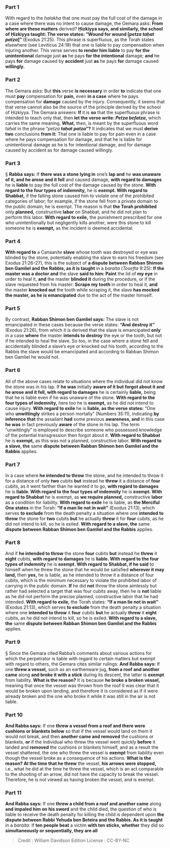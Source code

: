 
### Part 1
With regard to the <i>halakha</i> that one must pay the full cost of the damage in a case where there was no intent to cause damage, the Gemara asks: <b>From where are these matters</b> derived? <b>Ḥizkiyya says, and similarly, the school of Ḥizkiyya taught: The verse states: “Wound for wound [<i>petza taḥat patza</i>]”</b> (Exodus 21:25). This phrase is superfluous, as the Torah states elsewhere (see Leviticus 24:19) that one is liable to pay compensation when injuring another. This verse serves <b>to render him liable</b> to pay <b>for the unintentional</b> damage just <b>as</b> he pays <b>for the intentional</b> damage; <b>and</b> he pays <b>for</b> damage caused by <b>accident</b> just <b>as</b> he pays <b>for</b> damage caused <b>willingly.</b>

### Part 2
The Gemara asks: But <b>this</b> verse <b>is necessary</b> in order <b>to</b> indicate that one must <b>pay</b> compensation for <b>pain,</b> even <b>in a case</b> where he pays compensation for <b>damage</b> caused by the injury. Consequently, it seems that that verse cannot also be the source of the principle derived by the school of Ḥizkiyya. The Gemara answers: <b>If</b> it is <b>so</b> that the superfluous phrase is intended to teach only that, then <b>let the verse write: <i>Petza befatza</i>,</b> which carries the same meaning. <b>What,</b> then, is meant by the superfluous word <i>taḥat</i> in the phrase “<i>petza <b>taḥat patza</b></i><b>”?</b> It indicates that we must <b>derive two</b> conclusions <b>from it:</b> That one is liable to pay for pain even in a case where he pays compensation for damage, and that he is liable for unintentional damage as he is for intentional damage, and for damage caused by accident as for damage caused willingly.

### Part 3
§ <b>Rabba says:</b> If <b>there was a stone lying in</b> one’s <b>lap and</b> he <b>was unaware of it, and he arose and it fell</b> and caused damage, <b>with regard to damages</b> he is <b>liable</b> to pay the full cost of the damage caused by the stone. <b>With regard to the four types of indemnity,</b> he is <b>exempt. With regard to Shabbat,</b> if the falling stone caused him to violate one of the prohibited categories of labor; for example, if the stone fell from a private domain to the public domain, he is exempt. The reason is that <b>the Torah prohibited</b> only <b>planned,</b> constructive <b>labor</b> on Shabbat, and he did not plan to perform this labor. <b>With regard to exile,</b> the punishment prescribed for one who unintentionally but negligently kills another, were this stone to kill someone he is <b>exempt,</b> as the incident is deemed accidental.

### Part 4
<b>With regard to</b> a Canaanite <b>slave</b> whose tooth was destroyed or eye was blinded by the stone, potentially enabling the slave to earn his freedom (see Exodus 21:26–27), this is the subject of <b>a dispute between Rabban Shimon ben Gamliel and the Rabbis, as it is taught</b> in a <i>baraita</i> (<i>Tosefta</i> 9:25): <b>If the master was a doctor and</b> the slave <b>said to him: Paint</b> the lid of <b>my eye</b> in order to heal it, <b>and</b> the master <b>blinded it</b> during the procedure, or if the slave requested from his master: <b>Scrape my tooth</b> in order to heal it, <b>and</b> the master <b>knocked out</b> the tooth while scraping it, the slave <b>has mocked the master, as he is emancipated</b> due to the act of the master himself.

### Part 5
By contrast, <b>Rabban Shimon ben Gamliel says:</b> The slave is not emancipated in these cases because the verse states: <b>“And destroy it”</b> (Exodus 21:26), from which it is derived that the slave is emancipated <b>only</b> in a case <b>where</b> the master <b>intends to destroy</b> the eye or the tooth, but not if he intended to heal the slave. So too, in the case where a stone fell and accidentally blinded a slave’s eye or knocked out his tooth, according to the Rabbis the slave would be emancipated and according to Rabban Shimon ben Gamliel he would not.

### Part 6
All of the above cases relate to situations where the individual did not know the stone was in his lap. If <b>he was</b> initially <b>aware of it but forgot about it and he arose and it fell, with regard to damages</b> he is certainly <b>liable,</b> being that he is liable even if he was unaware of the stone. <b>With regard to the four types of indemnity,</b> here too he is <b>exempt,</b> as he did not intend to cause injury. <b>With regard to exile</b> he is <b>liable, as the verse states:</b> “One who <b>unwittingly</b> strikes a person mortally” (Numbers 35:11), indicating <b>by inference that</b> the assailant <b>had</b> some previous <b>awareness, and</b> in this case <b>he was</b> in fact previously <b>aware</b> of the stone in his lap. The term “unwittingly” is employed to describe someone who possessed knowledge of the potential transgression then forgot about it. <b>With regard to Shabbat</b> he is <b>exempt,</b> as this was not a planned, constructive labor. <b>With regard to a slave, the</b> same <b>dispute between Rabban Shimon ben Gamliel and the Rabbis</b> applies.

### Part 7
In a case where <b>he intended to throw</b> the stone, and he intended to throw it for a distance of only <b>two</b> cubits <b>but</b> instead he <b>threw</b> it a distance of <b>four</b> cubits, as it went farther than he wanted it to go, <b>with regard to damages</b> he is <b>liable. With regard to the four types of indemnity</b> he is <b>exempt. With regard to Shabbat</b> he is exempt, as <b>we require planned,</b> constructive <b>labor</b> as a condition for liability. <b>With regard to exile</b> he is liable, as <b>the Merciful One states</b> in the Torah: <b>“If a man lie not in wait”</b> (Exodus 21:13), which serves <b>to exclude</b> from the death penalty a situation where one <b>intended to throw</b> the stone for <b>two</b> cubits <b>but</b> he actually <b>threw</b> it for <b>four</b> cubits, as he did not intend to kill, so he is exiled. <b>With regard to a slave, the</b> same <b>dispute between Rabban Shimon ben Gamliel and the Rabbis</b> applies.

### Part 8
And if <b>he intended to throw</b> the stone <b>four</b> cubits <b>but</b> instead he <b>threw</b> it <b>eight</b> cubits, <b>with regard to damages</b> he is <b>liable. With regard to the four types of indemnity</b> he is <b>exempt. With regard to Shabbat, if he said</b> to himself when he threw the stone that he would be satisfied <b>wherever it may land,</b> then <b>yes,</b> he is liable, as he intended to throw it a distance of four cubits, which is the minimum necessary to violate the prohibited labor of carrying in the public domain. <b>If</b> he did <b>not</b> throw the stone aimlessly but rather had selected a target that was four cubits away, then he is <b>not</b> liable as he did not perform the precise planned, constructive labor that he had intended. <b>With regard to exile,</b> the Torah states: <b>“If a man lie not in wait”</b> (Exodus 21:13), which serves <b>to exclude</b> from the death penalty a situation where one <b>intended to throw</b> it <b>four</b> cubits <b>but</b> he actually <b>threw</b> it <b>eight</b> cubits, as he did not intend to kill, so he is exiled. <b>With regard to a slave, the</b> same <b>dispute between Rabban Shimon ben Gamliel and the Rabbis</b> applies.

### Part 9
§ Since the Gemara cited Rabba’s comments about various actions for which the perpetrator is liable with regard to certain matters but exempt with regard to others, the Gemara cites similar rulings: <b>And Rabba says:</b> If one <b>threw a vessel,</b> such as an earthenware jug, <b>from a roof and another came</b> along <b>and broke it with a stick</b> during its descent, the latter is <b>exempt</b> from liability. <b>What is the reason?</b> It is because <b>he broke a broken vessel,</b> meaning that once the vessel was thrown from the roof it was clear that it would be broken upon landing, and therefore it is considered as if it were already broken and the one who broke it while it was still in the air is not liable.

### Part 10
<b>And Rabba says:</b> If one <b>threw a vessel from a roof and there were cushions or blankets below</b> so that if the vessel would land on them it would not break, and then <b>another came and removed</b> the cushions or blankets, <b>or</b> if the individual who threw the vessel went quickly <b>before</b> it landed and <b>removed</b> the cushions or blankets himself, and as a result the vessel shattered, the one who threw the vessel is <b>exempt</b> from liability even though the vessel broke as a consequence of his actions. <b>What is the reason? At the time that he threw</b> the vessel, <b>his arrows were stopped,</b> i.e., what he did at the time he threw the vessel, which is an act comparable to the shooting of an arrow, did not have the capacity to break the vessel. Therefore, he is not viewed as having broken the vessel, and is exempt.

### Part 11
<b>And Rabba says:</b> If one <b>threw a child from a roof and another came</b> along <b>and impaled him on his sword</b> and the child died, the question of who is liable to receive the death penalty for killing the child is dependent upon <b>the dispute between Rabbi Yehuda ben Beteira and the Rabbis. As it is taught</b> in a <i>baraita</i>: If <b>ten people beat</b> a victim <b>with ten sticks, whether</b> they did so <b>simultaneously or sequentially, they are all</b>

>Credit : William Davidson Edition
>License : CC-BY-NC